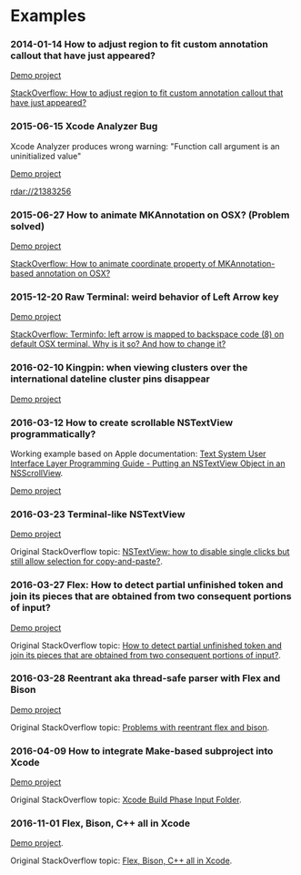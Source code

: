 # Examples

### 2014-01-14 How to adjust region to fit custom annotation callout that have just appeared?

[Demo project](https://github.com/stanislaw/Examples/tree/20140114-adjust-region-to-fit-annotation-callout)

[StackOverflow: How to adjust region to fit custom annotation callout that have just appeared?](http://stackoverflow.com/questions/13095911/how-to-adjust-region-to-fit-custom-annotation-callout-that-have-just-appeared/14270981#comment30872135_14270981)

### 2015-06-15 Xcode Analyzer Bug

Xcode Analyzer produces wrong warning: "Function call argument is an uninitialized value" 

[Demo project](https://github.com/stanislaw/Reports/tree/20150615-xcode-analyzer-bug)

[rdar://21383256](http://www.openradar.appspot.com/21383256)

### 2015-06-27 How to animate MKAnnotation on OSX? (Problem solved)

[Demo project](https://github.com/stanislaw/Examples/tree/20150627-osx-animate-mkannotation)

[StackOverflow: How to animate coordinate property of MKAnnotation-based annotation on OSX?](http://stackoverflow.com/questions/31089430/how-to-animate-coordinate-property-of-mkannotation-based-annotation-on-osx)

### 2015-12-20 Raw Terminal: weird behavior of Left Arrow key

[Demo project](https://github.com/stanislaw/Examples/tree/20151220-raw-terminal)

[StackOverflow: Terminfo: left arrow is mapped to backspace code (8) on default OSX terminal. Why is it so? And how to change it?](http://stackoverflow.com/questions/34319160/terminfo-left-arrow-is-mapped-to-backspace-code-8-on-default-osx-terminal-wh)

### 2016-02-10 Kingpin: when viewing clusters over the international dateline cluster pins disappear

[Demo project](https://github.com/stanislaw/Examples/tree/20160210-kingpin-international-dateline)

### 2016-03-12 How to create scrollable NSTextView programmatically?

Working example based on Apple documentation: [Text System User Interface Layer Programming Guide - Putting an NSTextView Object in an NSScrollView](https://developer.apple.com/library/mac/documentation/Cocoa/Conceptual/TextUILayer/Tasks/TextInScrollView.html).

[Demo project](https://github.com/stanislaw/Examples/tree/20160312-osx-scrollable-nstextview)

### 2016-03-23 Terminal-like NSTextView

[Demo project](https://github.com/stanislaw/Examples/tree/20160322-osx-nstextview-terminal-like)

Original StackOverflow topic: [NSTextView: how to disable single clicks but still allow selection for copy-and-paste?](http://stackoverflow.com/questions/36138607/nstextview-how-to-disable-single-clicks-but-still-allow-selection-for-copy-and).

### 2016-03-27 Flex: How to detect partial unfinished token and join its pieces that are obtained from two consequent portions of input?

[Demo project](https://github.com/stanislaw/Examples/tree/20160322-flex-contigous-input)

Original StackOverflow topic: [How to detect partial unfinished token and join its pieces that are obtained from two consequent portions of input?](http://stackoverflow.com/questions/36242886/how-to-detect-partial-unfinished-token-and-join-its-pieces-that-are-obtained-fro).

### 2016-03-28 Reentrant aka thread-safe parser with Flex and Bison

[Demo project](https://github.com/stanislaw/Examples/tree/20160328-reentrant-parser-with-flex-and-bison)

Original StackOverflow topic: [Problems with reentrant flex and bison](http://stackoverflow.com/questions/32535097/problems-with-reentrant-flex-and-bison).

### 2016-04-09 How to integrate Make-based subproject into Xcode

[Demo project](https://github.com/stanislaw/Examples/tree/20160408-xcode-and-make)

Original StackOverflow topic: [Xcode Build Phase Input Folder](http://stackoverflow.com/questions/36425619/xcode-build-phase-input-folder).

### 2016-11-01 Flex, Bison, C++ all in Xcode

[Demo project](https://github.com/stanislaw/Examples/tree/20161101-flex-cpp-example).

Original StackOverflow topic: [Flex, Bison, C++ all in Xcode](https://github.com/stanislaw/Examples/tree/20161101-flex-cpp-example).





